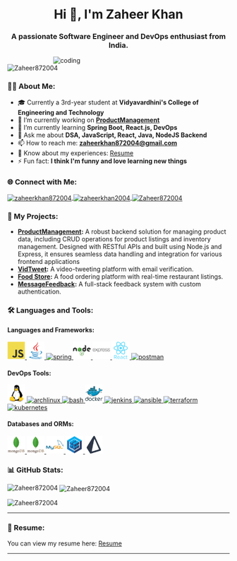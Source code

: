 
<h1 align="center">Hi 👋, I'm Zaheer Khan</h1>
<h3 align="center">A passionate Software Engineer and DevOps enthusiast from India.</h3>

<img align="right" alt="coding" width="400" src="https://user-images.githubusercontent.com/55389276/140866485-8fb1c876-9a8f-4d6a-98dc-08c4981eaf70.gif">

<p align="left"> <img src="https://komarev.com/ghpvc/?username=Zaheer872004&label=Profile%20views&color=0e75b6&style=flat" alt="Zaheer872004" /> </p>

### 👨‍💻 About Me:
- 🎓 Currently a 3rd-year student at **Vidyavardhini's College of Engineering and Technology**
- 🔭 I’m currently working on **[ProductManagement](https://github.com/Zaheer872004/ProductManagement)**
- 🌱 I’m currently learning **Spring Boot, React.js, DevOps**
- 💬 Ask me about **DSA, JavaScript, React, Java, NodeJS Backend**
- 📫 How to reach me: **zaheerkhan872004@gmail.com**
- 📄 Know about my experiences: [Resume](https://drive.google.com/drive/u/0/folders/164pJPcNGPUtdmKUIOPBA7fiW_KgPF0e6)
- ⚡ Fun fact: **I think I'm funny and love learning new things**

### 🌐 Connect with Me:
<p align="left">
  <a href="https://linkedin.com/in/zaheerkhan872004" target="_blank">
    <img align="center" src="https://raw.githubusercontent.com/rahuldkjain/github-profile-readme-generator/master/src/images/icons/Social/linked-in-alt.svg" alt="zaheerkhan872004" height="30" width="40" />
  </a>
  <a href="https://leetcode.com/zaheerkhan2004/" target="_blank">
    <img align="center" src="https://raw.githubusercontent.com/rahuldkjain/github-profile-readme-generator/master/src/images/icons/Social/leet-code.svg" alt="zaheerkhan2004" height="30" width="40" />
  </a>
  <a href="https://github.com/Zaheer872004" target="_blank">
    <img align="center" src="https://raw.githubusercontent.com/rahuldkjain/github-profile-readme-generator/master/src/images/icons/Social/github.svg" alt="Zaheer872004" height="30" width="40" />
  </a>
</p>

### 🚀 My Projects:
- **[ProductManagement](https://github.com/Zaheer872004/ProductManagement):** A robust backend solution for managing product data, including CRUD operations for product listings and inventory management. Designed with RESTful APIs and built using Node.js and Express, it ensures seamless data handling and integration for various frontend applications
- **[VidTweet](https://github.com/Zaheer872004/VidTweet):** A video-tweeting platform with email verification.
- **[Food Store](https://github.com/Zaheer872004/Food_Store):** A food ordering platform with real-time restaurant listings.
- **[MessageFeedback](https://github.com/Zaheer872004/MessageFeedback_Next_app):** A full-stack feedback system with custom authentication.

### 🛠️ Languages and Tools:
#### Languages and Frameworks:
<p align="left">
  <a href="https://developer.mozilla.org/en-US/docs/Web/JavaScript" target="_blank" rel="noreferrer">
    <img src="https://raw.githubusercontent.com/devicons/devicon/master/icons/javascript/javascript-original.svg" alt="javascript" width="40" height="40"/>
  </a> 
  <a href="https://www.java.com" target="_blank" rel="noreferrer">
    <img src="https://raw.githubusercontent.com/devicons/devicon/master/icons/java/java-original.svg" alt="java" width="40" height="40"/>
  </a>
  <a href="https://spring.io/" target="_blank" rel="noreferrer">
    <img src="https://www.vectorlogo.zone/logos/springio/springio-icon.svg" alt="spring" width="40" height="40"/>
  </a>
  <a href="https://nodejs.org" target="_blank" rel="noreferrer">
    <img src="https://raw.githubusercontent.com/devicons/devicon/master/icons/nodejs/nodejs-original-wordmark.svg" alt="nodejs" width="40" height="40"/>
  </a>
  <a href="https://expressjs.com" target="_blank" rel="noreferrer">
    <img src="https://raw.githubusercontent.com/devicons/devicon/master/icons/express/express-original-wordmark.svg" alt="expressjs" width="40" height="40"/>
  </a>
  <a href="https://reactjs.org/" target="_blank" rel="noreferrer">
    <img src="https://raw.githubusercontent.com/devicons/devicon/master/icons/react/react-original-wordmark.svg" alt="react" width="40" height="40"/>
  </a>
  <a href="https://www.postman.com/" target="_blank" rel="noreferrer">
    <img src="https://www.vectorlogo.zone/logos/getpostman/getpostman-icon.svg" alt="postman" width="40" height="40"/>
  </a>
</p>

#### DevOps Tools:
<p align="left">
  <a href="https://www.linux.org/" target="_blank" rel="noreferrer">
    <img src="https://raw.githubusercontent.com/devicons/devicon/master/icons/linux/linux-original.svg" alt="linux" width="40" height="40"/>
  </a>
  <a href="https://archlinux.org/" target="_blank" rel="noreferrer">
    <img src="https://upload.wikimedia.org/wikipedia/commons/a/a5/Archlinux-icon-crystal-64.svg" alt="archlinux" width="40" height="40"/>
  </a>
  <a href="https://www.gnu.org/software/bash/" target="_blank" rel="noreferrer">
    <img src="https://www.vectorlogo.zone/logos/gnu_bash/gnu_bash-icon.svg" alt="bash" width="40" height="40"/>
  </a>
  <a href="https://www.docker.com/" target="_blank" rel="noreferrer">
    <img src="https://raw.githubusercontent.com/devicons/devicon/master/icons/docker/docker-original-wordmark.svg" alt="docker" width="40" height="40"/>
  </a>
  <a href="https://www.jenkins.io/" target="_blank" rel="noreferrer">
    <img src="https://www.vectorlogo.zone/logos/jenkins/jenkins-icon.svg" alt="jenkins" width="40" height="40"/>
  </a>
  <a href="https://www.ansible.com/" target="_blank" rel="noreferrer">
    <img src="https://www.vectorlogo.zone/logos/ansible/ansible-icon.svg" alt="ansible" width="40" height="40"/>
  </a>
  <a href="https://www.terraform.io/" target="_blank" rel="noreferrer">
    <img src="https://www.vectorlogo.zone/logos/terraformio/terraformio-icon.svg" alt="terraform" width="40" height="40"/>
  </a>
  <a href="https://kubernetes.io/" target="_blank" rel="noreferrer">
    <img src="https://www.vectorlogo.zone/logos/kubernetes/kubernetes-icon.svg" alt="kubernetes" width="40" height="40"/>
  </a>
</p>

#### Databases and ORMs:
<p align="left">
  <a href="https://www.mongodb.com/" target="_blank" rel="noreferrer">
    <img src="https://raw.githubusercontent.com/devicons/devicon/master/icons/mongodb/mongodb-original-wordmark.svg" alt="mongodb" width="40" height="40"/>
  </a>
  <a href="https://mongoosejs.com/" target="_blank" rel="noreferrer">
    <img src="https://raw.githubusercontent.com/devicons/devicon/master/icons/mongodb/mongodb-original-wordmark.svg" alt="mongoose" width="40" height="40"/>
  </a>
  <a href="https://www.mysql.com/" target="_blank" rel="noreferrer">
    <img src="https://raw.githubusercontent.com/devicons/devicon/master/icons/mysql/mysql-original-wordmark.svg" alt="mysql" width="40" height="40"/>
  </a>
  <a href="https://sequelize.org/" target="_blank" rel="noreferrer">
    <img src="https://raw.githubusercontent.com/devicons/devicon/master/icons/sequelize/sequelize-original.svg" alt="sequelize" width="40" height="40"/>
  </a>
  <a href="https://www.prisma.io/" target="_blank" rel="noreferrer">
    <img src="https://raw.githubusercontent.com/devicons/devicon/master/icons/prisma/prisma-original.svg" alt="prisma" width="40" height="40"/>
  </a>
</p>

### 📊 GitHub Stats:
<p><img align="left" src="https://github-readme-stats.vercel.app/api/top-langs?username=Zaheer872004&show_icons=true&locale=en&layout=compact" alt="Zaheer872004" /></p>

<p>&nbsp;<img align="center" src="https://github-readme-stats.vercel.app/api?username=Zaheer872004&show_icons=true&locale=en" alt="Zaheer872004" /></p>

<p><img align="center" src="https://github-readme-streak-stats.herokuapp.com/?user=Zaheer872004&" alt="Zaheer872004" /></p>

---

### 📄 Resume:
You can view my resume here: [Resume](https://drive.google.com/drive/u/0/folders/164pJPcNGPUtdmKUIOPBA7fiW_KgPF0e6)

---
